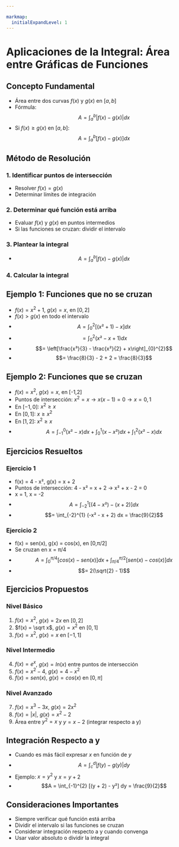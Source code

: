 ```yaml
---

markmap:
  initialExpandLevel: 1
---
```

# Aplicaciones de la Integral: Área entre Gráficas de Funciones

## Concepto Fundamental
- Área entre dos curvas $f(x)$ y $g(x)$ en $[a,b]$
- Fórmula: $$A = \int_{a}^{b} |f(x) - g(x)| dx$$
- Si $f(x) ≥ g(x)$ en $[a,b]$: $$A = \int_{a}^{b} [f(x) - g(x)] dx$$

## Método de Resolución

### 1. Identificar puntos de intersección
- Resolver $f(x) = g(x)$
- Determinar límites de integración

### 2. Determinar qué función está arriba
- Evaluar $f(x)$ y $g(x)$ en puntos intermedios
- Si las funciones se cruzan: dividir el intervalo

### 3. Plantear la integral
- $$A = \int_{a}^{b} |f(x) - g(x)| dx$$

### 4. Calcular la integral

## Ejemplo 1: Funciones que no se cruzan
- $f(x) = x^2 + 1$, $g(x) = x$, en $[0,2]$
- $f(x) > g(x)$ en todo el intervalo
- $$A = \int_{0}^{2} [(x² + 1) - x] dx$$
- $$= \int_{0}^{2} (x² - x + 1) dx$$
- $$= \left[\frac{x³}{3} - \frac{x²}{2} + x\right]_{0}^{2}$$
- $$= \frac{8}{3} - 2 + 2 = \frac{8}{3}$$

## Ejemplo 2: Funciones que se cruzan
- $f(x) = x^2$, $g(x) = x$, en [-1,2]
- Puntos de intersección: $x^2 = x → x(x-1) = 0 → x = 0, 1$
- En $[-1,0]$: $x^2 ≥ x$
- En $[0,1]$: $x ≥ x^2$  
- En $[1,2]$: $x^2 ≥ x$
- $$A = \int_{-1}^{0} (x² - x) dx + \int_{0}^{1} (x - x²) dx + \int_{1}^{2} (x² - x) dx$$

## Ejercicios Resueltos

### Ejercicio 1
- f(x) = 4 - x², g(x) = x + 2
- Puntos de intersección: 4 - x² = x + 2 → x² + x - 2 = 0
- x = 1, x = -2
- $$A = \int_{-2}^{1} [(4 - x²) - (x + 2)] dx$$
- $$= \int_{-2}^{1} (-x² - x + 2) dx = \frac{9}{2}$$

### Ejercicio 2  
- f(x) = sen(x), g(x) = cos(x), en [0,π/2]
- Se cruzan en x = π/4
- $$A = \int_{0}^{π/4} [cos(x) - sen(x)] dx + \int_{π/4}^{π/2} [sen(x) - cos(x)] dx$$
- $$= 2(\sqrt{2} - 1)$$

## Ejercicios Propuestos

### Nivel Básico
1. $f(x) = x^2$, $g(x) = 2x$ en $[0,2]$
2. $f(x) = \sqrt x$, $g(x) = x^2$ en $[0,1]$
3. $f(x) = x^2$, $g(x) = x$ en $[-1,1]$

### Nivel Intermedio
4. $f(x) = e^x$, $g(x) = ln(x)$ entre puntos de intersección
5. $f(x) = x^2 - 4$, $g(x) = 4 - x^2$
6. $f(x) = sen(x)$, $g(x) = cos(x)$ en $[0,π]$

### Nivel Avanzado
7. $f(x) = x^3 - 3x$, $g(x) = 2x^2$
8. $f(x) = |x|$, $g(x) = x^2 - 2$
9. Área entre $y^2 = x$ y $y = x - 2$ (integrar respecto a y)

## Integración Respecto a y
- Cuando es más fácil expresar $x$ en función de $y$
- $$A = \int_{c}^{d} |f(y) - g(y)| dy$$
- Ejemplo: $x = y^2$ y $x = y + 2$
- $$A = \int_{-1}^{2} [(y + 2) - y²] dy = \frac{9}{2}$$

## Consideraciones Importantes
- Siempre verificar qué función está arriba
- Dividir el intervalo si las funciones se cruzan
- Considerar integración respecto a y cuando convenga
- Usar valor absoluto o dividir la integral
